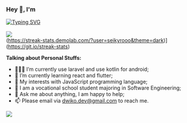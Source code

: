 ### Hey 👋, I'm 
[![Typing SVG](https://readme-typing-svg.demolab.com?font=Fira+Code&pause=1000&color=F7F7F7&width=435&lines=Dwiko+Dany+Rananta)](https://git.io/typing-svg)
<br>
<br>
<a href="https://github.com/seikyrooo">
  <img align="center" src="https://github-readme-stats.vercel.app/api?username=seikyrooo&count_private=true&show_icons=true&theme=chartreuse-dark" />
</a>
<br>
(https://streak-stats.demolab.com/?user=seikyrooo&theme=dark)](https://git.io/streak-stats)

**Talking about Personal Stuffs:**
- 👨🏽‍💻 I’m currently use laravel and use kotlin for android;
- 🌱 I’m currently learning react and flutter; 
- 🤔 My interests with JavaScript programming language;
- 💼 I am a vocational school student majoring in Software Engineering;
- 💬 Ask me about anything, I am happy to help;
- 📫 Please email via dwiko.dev@gmail.com to reach me.

<a href="https://github.com/seikyrooo">
  <img align="center" src="https://github-readme-stats.vercel.app/api/top-langs/?username=seikyrooo&layout=compact&theme=chartreuse-dark&langs_count=8" />
</a>

